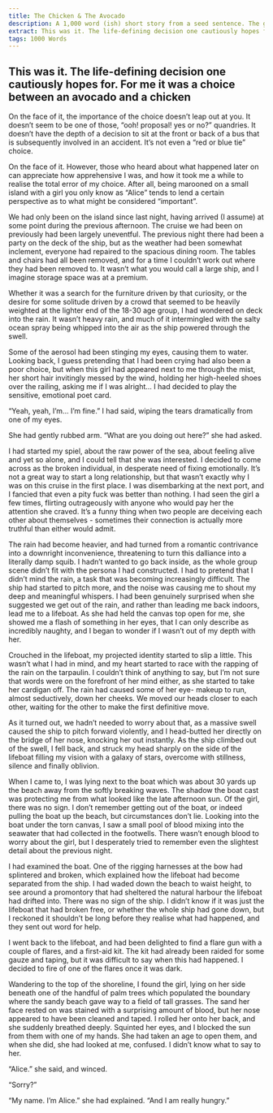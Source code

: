 ```yaml
---
title: The Chicken & The Avocado
description: A 1,000 word (ish) short story from a seed sentence. The goal isn't to finish a story, but to start one, and see where it takes you.
extract: This was it. The life-defining decision one cautiously hopes for. For me it was a choice between an avocado and a chicken.
tags: 1000 Words
---
```


## This was it. The life-defining decision one cautiously hopes for. For me it was a choice between an avocado and a chicken

On the face of it, the importance of the choice doesn’t leap out at you. It doesn’t seem to be one of those, “ooh! proposal! yes or no?” quandries. It doesn’t have the depth of a decision to sit at the front or back of a bus that is subsequently involved in an accident. It’s not even a “red or blue tie” choice.

On the face of it. However, those who heard about what happened later on can appreciate how apprehensive I was, and how it took me a while to realise the total error of my choice. After all, being marooned on a small island with a girl you only know as “Alice” tends to lend a certain perspective as to what might be considered “important”.

We had only been on the island since last night, having arrived (I assume) at some point during the previous afternoon. The cruise we had been on previously had been largely uneventful. The previous night there had been a party on the deck of the ship, but as the weather had been somewhat inclement, everyone had repaired to the spacious dining room. The tables and chairs had all been removed, and for a time I couldn’t work out where they had been removed to. It wasn’t what you would call a large ship, and I imagine storage space was at a premium.

Whether it was a search for the furniture driven by that curiosity, or the desire for some solitude driven by a crowd that seemed to be heavily weighted at the lighter end of the 18-30 age group, I had wondered on deck into the rain. It wasn’t heavy rain, and much of it intermingled with the salty ocean spray being whipped into the air as the ship powered through the swell.

Some of the aerosol had been stinging my eyes, causing them to water. Looking back, I guess pretending that I had been crying had also been a poor choice, but when this girl had appeared next to me through the mist, her short hair invitingly messed by the wind, holding her high-heeled shoes over the railing, asking me if I was alright... I had decided to play the sensitive, emotional poet card.

“Yeah, yeah, I’m... I’m fine.” I had said, wiping the tears dramatically from one of my eyes.

She had gently rubbed arm. “What are you doing out here?” she had asked.

I had started my spiel, about the raw power of the sea, about feeling alive and yet so alone, and I could tell that she was interested. I decided to come across as the broken individual, in desperate need of fixing emotionally. It’s not a great way to start a long relationship, but that wasn’t exactly why I was on this cruise in the first place. I was disembarking at the next port, and I fancied that even a pity fuck was better than nothing. I had seen the girl a few times, flirting outrageously with anyone who would pay her the attention she craved. It’s a funny thing when two people are deceiving each other about themselves - sometimes their connection is actually more truthful than either would admit.

The rain had become heavier, and had turned from a romantic contrivance into a downright inconvenience, threatening to turn this dalliance into a literally damp squib. I hadn’t wanted to go back inside, as the whole group scene didn’t fit with the persona I had constructed. I had to pretend that I didn’t mind the rain, a task that was becoming increasingly difficult. The ship had started to pitch more, and the noise was causing me to shout my deep and meaningful whispers. I had been genuinely surprised when she suggested we get out of the rain, and rather than leading me back indoors, lead me to a  lifeboat. As she had held the canvas top open for me, she showed me a flash of something in her eyes, that I can only describe as incredibly naughty, and I began to wonder if I wasn’t out of my depth with her.

Crouched in the lifeboat, my projected identity started to slip a little. This wasn’t what I had in mind, and my heart started to race with the rapping of the rain on the tarpaulin. I couldn’t think of anything to say, but I’m not sure that words were on the forefront of her mind either, as she started to take her cardigan off. The rain had caused some of her eye- makeup to run, almost seductively, down her cheeks. We moved our heads closer to each other, waiting for the other to make the first definitive move.

As it turned out, we hadn’t needed to worry about that, as a massive swell caused the ship to pitch forward violently, and I head-butted her directly on the bridge of her nose, knocking her out instantly. As the ship climbed out of the swell, I fell back, and struck my head sharply on the side of the lifeboat filling my vision with a galaxy of stars, overcome with stillness, silence and finally oblivion.

When I came to, I was lying next to the boat which was about 30 yards up the beach away from the softly breaking waves. The shadow the boat cast was protecting me from what looked like the late afternoon sun. Of the girl, there was no sign. I don’t remember getting out of the boat, or indeed pulling the boat up the beach, but circumstances don’t lie. Looking into the boat under the torn canvas, I saw a small pool of blood mixing into the seawater that had collected in the footwells. There wasn’t enough blood to worry about the girl, but I desperately tried to remember even the slightest detail about the previous night.

I had examined the boat. One of the rigging harnesses at the bow had splintered and broken, which explained how the lifeboat had become separated from the ship. I had waded down the beach to waist height, to see around a promontory that had sheltered the natural harbour the lifeboat had drifted into. There was no sign of the ship. I didn’t know if it was just the lifeboat that had broken free, or whether the whole ship had gone down, but I reckoned it shouldn’t be long before they realise what had happened, and they sent out word for help.

I went back to the lifeboat, and had been delighted to find a flare gun with a couple of flares, and a first-aid kit. The kit had already been raided for some gauze and taping, but it was difficult to say when this had happened. I decided to fire of one of the flares once it was dark.

Wandering to the top of the shoreline, I found the girl, lying on her side beneath one of the handful of palm trees which populated the boundary where the sandy beach gave way to a field of tall grasses. The sand her face rested on was stained with a surprising amount of blood, but her nose appeared to have been cleaned and taped. I rolled her onto her back, and she suddenly breathed deeply. Squinted her eyes, and I blocked the sun from them with one of my hands. She had taken an age to open them, and when she did, she had looked at me, confused. I didn’t know what to say to her.

“Alice.” she said, and winced.

“Sorry?”

“My name. I’m Alice.” she had explained. “And I am really hungry.”
